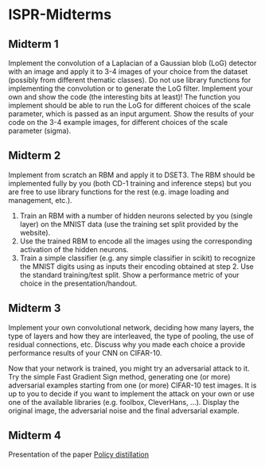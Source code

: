 # ISPR-Midterms

## Midterm 1

Implement the convolution of a Laplacian of a Gaussian blob (LoG) detector with an image and apply it to 3-4 images of your choice from the dataset (possibly from different thematic classes). Do not use library functions for implementing the convolution or to generate the LoG filter. Implement your own and show the code (the interesting bits at least)! The function you implement should be able to run the LoG for different choices of the scale parameter, which is passed as an input argument. Show the results of your code on the 3-4 example images, for different choices of the scale parameter (sigma).

## Midterm 2

Implement from scratch an RBM and apply it to DSET3. The RBM should be implemented fully by you (both CD-1 training and inference steps) but you are free to use library functions for the rest (e.g. image loading and management, etc.).

1. Train an RBM with a number of hidden neurons selected by you (single layer) on the MNIST data (use the training set split provided by the website).
2. Use the trained RBM to encode all the images using the corresponding activation of the hidden neurons.
3. Train a simple classifier (e.g. any simple classifier in scikit) to recognize the MNIST digits using as inputs their encoding obtained at step 2. Use the standard training/test split. Show a performance metric of your choice in the presentation/handout.

## Midterm 3

Implement your own convolutional network, deciding how many layers, the type of layers and how they are interleaved, the type of pooling, the use of residual connections, etc. Discuss why you made each choice a provide performance results of your CNN on CIFAR-10.  

Now that your network is trained, you might try an adversarial attack to it. Try the simple Fast Gradient Sign method, generating one (or more) adversarial examples starting from one (or more) CIFAR-10 test images. It is up to you to decide if you want to implement the attack on your own or use one of the available libraries (e.g. foolbox,  CleverHans, ...). Display the original image, the adversarial noise and the final adversarial example.  

## Midterm 4

Presentation of the paper [Policy distillation](https://arxiv.org/abs/1511.06295)
